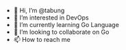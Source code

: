 - 👋 Hi, I’m @tabung
- 👀 I’m interested in DevOps
- 🌱 I’m currently learning Go Language
- 💞️ I’m looking to collaborate on Go
- 📫 How to reach me 

<!---
tabung/tabung is a ✨ special ✨ repository because its `README.md` (this file) appears on your GitHub profile.
You can click the Preview link to take a look at your changes.
--->

